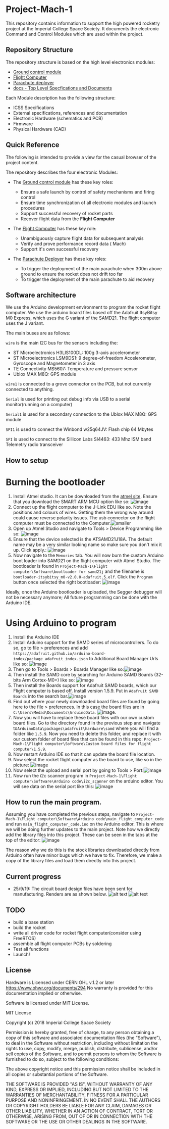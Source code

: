 # Project-Mach-1
This repository contains information to support the high powered rocketry project at the Imperial College Space Society. It documents the electronic Command and Control Modules which are used within the project.

## Repository Structure
The repository structure is based on the high level electronics modules:

* [Ground control module](https://github.com/ImperialSpaceSociety/Project-Mach-1/blob/master/Ground%20Control%20module)
* [Flight Computer](https://github.com/ImperialSpaceSociety/Project-Mach-1/blob/master/Flight%20computer)
* [Parachute deployer](https://github.com/ImperialSpaceSociety/Project-Mach-1/blob/master/Parachute%20deployer)
* [docs - Top Level Specfications and Documents](https://github.com/ImperialSpaceSociety/Project-Mach-1/blob/master/docs)

Each Module description has the following structure:

* ICSS Specifications
* External specifications, references and documentation
* Electronic Hardware (schematics and PCB)
* Firmware
* Physical Hardware (CAD)

## Quick Reference
The following is intended to provide a view for the casual browser of the project content.

The repository describes the four electronic Modules:

* The [Ground control module](https://github.com/ImperialSpaceSociety/Project-Mach-1/blob/master/Ground%20Control%20module) has these key roles:
  * Ensure a safe launch by control of safety mechanisms and firing control
  * Ensure time synchronization of all electronic modules and launch procedures
  * Support successful recovery of rocket parts
  * Recover flight data from the **Flight Computer**

* The [Flight Computer](https://github.com/ImperialSpaceSociety/Project-Mach-1/blob/master/Flight%20computer) has these key role:
  * Unambiguously capture flight data for subsequent analysis
  * Verify and prove performance record data ( Mach)
  * Support it's own successful recovery

* The [Parachute Deployer](https://github.com/ImperialSpaceSociety/Project-Mach-1/blob/master/Parachute%20deployer) has these key roles:
  * To trigger the deployment of the main parachute when 300m above ground to ensure the rocket does not drift too far
  * To trigger the deployment of the main parachute to aid recovery

## Software architecture
We use the Arduino development environment to program the rocket flight computer. We use the arduino board files based off the Adafruit ItsyBitsy M0 Express, which uses the G variant of the SAMD21. The flight computer uses the J variant. 

The main buses are as follows:

`wire` is the main I2C bus for the sensors including the:
* ST Microelectronics H3LIS100DL: 100g 3-axis accelerometer
* ST Microelectronics LSM9DS1: 9 degree-of-freedom Accelerometer, Gyroscope and Magnetometer in 3 axis
* TE Connectivity MS5607: Temperature and pressure sensor
* Ublox MAX M8Q: GPS module

`wire1` is connected to a grove connector on the PCB, but not currently connected to anything.

`Serial` is used for printing out debug info via USB to a serial monitor(running on a computer)

`Serial1` is used for a secondary connection to the Ublox MAX M8Q: GPS module

`SPI1` is used to connect the Winbond w25q64JV: Flash chip 64 Mbytes

`SPI` is used to connect to the Sillicon Labs SI4463: 433 Mhz ISM band Telemetry radio transceiver



## How to setup
# Burning the bootloader
1. Install Atmel studio. It can be downloaded from the [atmel site](https://www.microchip.com/mplab/avr-support/atmel-studio-7). Ensure that you download the SMART ARM MCU option like so: ![image](https://user-images.githubusercontent.com/26815217/97048803-8e224e00-1572-11eb-8974-1dc5bd169e97.png)
2. Connect up the flight computer to the J-Link EDU like so. Note the positions and colours of wires. Getting them the wrong way around could cause reverse polarity issues. The usb connector on the flight computer must be connected to the Computer.![smaller](https://user-images.githubusercontent.com/26815217/97049723-181ee680-1574-11eb-8998-49b052f84ce9.jpg)
3. Open up Atmel Studio and navigate to Tools > Device Programming like so: ![image](https://user-images.githubusercontent.com/26815217/97049151-1bfe3900-1573-11eb-92dd-a2e1868a808a.png)
4. Ensure that the device selected is the ATSAMD21J18A. The default name may be a very similar looking name so make sure you don't mix it up. Click apply.: ![image](https://user-images.githubusercontent.com/26815217/97049270-5b2c8a00-1573-11eb-8d83-f50c7edb5846.png)
5. Now navigate to the `Memories` tab. You will now burn the custom Arduino boot loader into SAMD21 on the flight computer with Atmel Studio. The bootloader is found in `Project-Mach-1\Flight computer\Software\bootloader for samd21j` and the filename is `bootloader-itsybitsy_m0-v2.0.0-adafruit.5.elf`. Click the `Program` button once selected the right bootloader: ![image](https://user-images.githubusercontent.com/26815217/97049436-a3e44300-1573-11eb-92fe-02f36d6b8130.png)

Ideally, once the Arduino bootloader is uploaded, the Segger debugger will not be necessary anymore; All future programming can be done with the Arduino IDE.

# Using Arduino to program
1. Install the Arduino IDE
2. Install Arduino support for the SAMD series of microcontrollers. To do so, go to file > preferences and add `https://adafruit.github.io/arduino-board-index/package_adafruit_index.json` to Additional Board Manager Urls like so: ![image](https://user-images.githubusercontent.com/26815217/97046336-228ab180-156f-11eb-9b23-e58ebe139e13.png)
3. Then go to Tools > Boards > Boards Manager like so:![image](https://user-images.githubusercontent.com/26815217/97046437-4cdc6f00-156f-11eb-8568-0db63647302c.png)
4. Then install the SAMD core by searching for Arduino SAMD Boards (32-bits Arm Cortex-M0+) like so: ![image](https://user-images.githubusercontent.com/26815217/97046683-a47ada80-156f-11eb-993c-f97d2ba23dc1.png)
5. Then install the Boards support for Adafruit SAMD boards, which our Flight computer is based off. Install version 1.5.9. Put in `Adafruit SAMD Boards` into the search bar.![image](https://user-images.githubusercontent.com/26815217/97047112-5d411980-1570-11eb-8788-4c5ba38919c8.png)
6. Find out where your newly downloaded board files are found by going here to the file > preferences. In this case the board files are in `C:\Users\Medad\Documents\ArduinoData`. ![image](https://user-images.githubusercontent.com/26815217/97037529-4e069f80-1561-11eb-9e55-63b4ba6fe1d4.png).
7. Now you will have to replace these board files with our own custom board files. Go to the directory found in the previous step and navigate to`ArduinoData\packages\adafruit\hardware\samd` where you will find a folder like `1.5.9`. Now you need to delete this folder, and replace it with our custom folder of board files that can be found in this repo: `Project-Mach-1\Flight computer\Software\Custom board files for flight computer\1.5.9`.
8. Now restart Arduino IDE so that it can update the board file location.
9. Now select the rocket flight computer as the board to use, like so in the picture: ![image](https://user-images.githubusercontent.com/26815217/97038067-26640700-1562-11eb-93f9-622826eb055e.png)
10. Now select the upload and serial port by going to Tools > Port:![image](https://user-images.githubusercontent.com/26815217/97345662-3f322c80-1882-11eb-8488-e3cda913a37f.png)
11. Now run the i2c scanner program in `Project-Mach-1\Flight computer\Software\Arduino code\i2c_scanner` on the arduino editor. You will see data on the serial port like this: ![image](https://user-images.githubusercontent.com/26815217/97045258-5a90f500-156d-11eb-95d6-a1918af80ee6.png)

## How to run the main program.
Assuming you have completed the previous steps, navigate to `Project-Mach-1\Flight computer\Software\Arduino code\main_flight_computer_code` and run `main_flight_computer_code.ino` on the Arduino editor. This is where we will be doing further updates to the main project. Note how we directly add the library files into this project. These can be seen in the tabs at the top of the editor: ![image](https://user-images.githubusercontent.com/26815217/97050319-10137680-1575-11eb-93a8-b61fe4b973d9.png)

The reason why we do this is the stock libraries downloaded directly from Arduino often have minor bugs which we have to fix. Therefore, we make a copy of the library files and load them directly into this project.


## Current progress
* 25/9/19: The circuit board design files have been sent for manufacturing. Renders are as shown below.
![alt text](https://github.com/ImperialSpaceSociety/Project-Mach-1/blob/master/Flight%20computer/Hardware/circuit%20board%20design%20v1.1/Capture%20ft1.PNG)
![alt text](https://github.com/ImperialSpaceSociety/Project-Mach-1/blob/master/Flight%20computer/Hardware/circuit%20board%20design%20v1.1/Capture%20ft2.PNG)

## TODO
* build a base station
* build the rocket
* write all driver code for rocket flight computer(consider using FreeRTOS)
* assemble all flight computer PCBs by soldering
* Test all functions
* Launch!


## License

Hardware is Licensed under CERN OHL v.1.2 or later https://www.ohwr.org/documents/294 No warranty is provided for this documentation implied or otherwise.

Software is licensed under MIT License.

MIT License

Copyright (c) 2018 Imperial College Space Society

Permission is hereby granted, free of charge, to any person obtaining a copy of this software and associated documentation files (the "Software"), to deal in the Software without restriction, including without limitation the rights to use, copy, modify, merge, publish, distribute, sublicense, and/or sell copies of the Software, and to permit persons to whom the Software is furnished to do so, subject to the following conditions:

The above copyright notice and this permission notice shall be included in all copies or substantial portions of the Software.

THE SOFTWARE IS PROVIDED "AS IS", WITHOUT WARRANTY OF ANY KIND, EXPRESS OR IMPLIED, INCLUDING BUT NOT LIMITED TO THE WARRANTIES OF MERCHANTABILITY, FITNESS FOR A PARTICULAR PURPOSE AND NONINFRINGEMENT. IN NO EVENT SHALL THE AUTHORS OR COPYRIGHT HOLDERS BE LIABLE FOR ANY CLAIM, DAMAGES OR OTHER LIABILITY, WHETHER IN AN ACTION OF CONTRACT, TORT OR OTHERWISE, ARISING FROM, OUT OF OR IN CONNECTION WITH THE SOFTWARE OR THE USE OR OTHER DEALINGS IN THE SOFTWARE.
